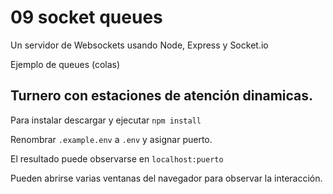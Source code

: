 # 09 socket queues

Un servidor de Websockets usando Node, Express y Socket.io

Ejemplo de queues (colas) 

## Turnero con estaciones de atención dinamicas.

Para instalar descargar y ejecutar ```npm install```

Renombrar ```.example.env``` a ```.env``` y asignar puerto. 

El resultado puede observarse en ```localhost:puerto```

Pueden abrirse varias ventanas del navegador para observar la interacción.